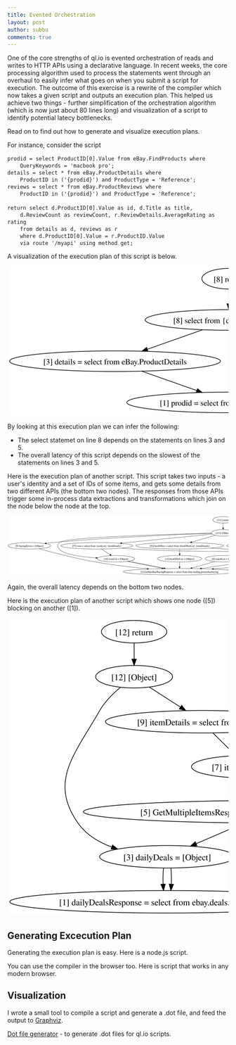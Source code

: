 ```yaml
---
title: Evented Orchestration
layout: post
author: subbu
comments: true
---
```


One of the core strengths of ql.io is evented orchestration of reads and writes to HTTP APIs using a
declarative language. In recent weeks, the core processing algorithm used to process the statements
went through an overhaul to easily infer what goes on when you submit a script for execution. The
outcome of this exercise is a rewrite of the compiler which now takes a given script and outputs an
execution plan. This helped us achieve two things - further simplification of the orchestration
algorithm (which is now just about 80 lines long) and visualization of a script to identify
potential latecy bottlenecks.

Read on to find out how to generate and visualize execution plans.

For instance, consider the script

    prodid = select ProductID[0].Value from eBay.FindProducts where
        QueryKeywords = 'macbook pro';
    details = select * from eBay.ProductDetails where
        ProductID in ('{prodid}') and ProductType = 'Reference';
    reviews = select * from eBay.ProductReviews where
        ProductID in ('{prodid}') and ProductType = 'Reference';

    return select d.ProductID[0].Value as id, d.Title as title,
        d.ReviewCount as reviewCount, r.ReviewDetails.AverageRating as rating
        from details as d, reviews as r
        where d.ProductID[0].Value = r.ProductID.Value
        via route '/myapi' using method get;

A visualization of the execution plan of this script is below.

<div style="max-width: 100%;overflow:auto">
<a href="/images/2012-06-08-plan-0.svg"><img src="/images/2012-06-08-plan-0.svg" style="max-width: 1000%" alt="A visualization of a script with one fork and one join"></a>
</div>

By looking at this execution plan we can infer the following:

* The select statemet on line 8 depends on the statements on lines 3 and 5.
* The overall latency of this script depends on the slowest of the statements on lines 3 and 5.

Here is the execution plan of another script. This script takes two inputs - a user's identity and a
set of IDs of some items, and gets some details from two different APIs (the bottom two nodes). The
responses from those APIs trigger some in-process data extractions and transformations which join
on the node below the node at the top.

<div style="max-width: 100%;overflow:auto">
<a href="/images/2012-06-08-plan-1.svg"><img src="/images/2012-06-08-plan-1.svg" style="max-width: 1000%" alt="Another visualization"></a>
</div>

Again, the overall latency depends on the bottom two nodes.

Here is the execution plan of another script which shows one node ([5]) blocking on another ([1]).

<div style="max-width: 100%;overflow:auto">
<a href="/images/2012-06-08-plan-3.svg"><img src="/images/2012-06-08-plan-3.svg" style="max-width: 1000%" alt="Another visualization"></a>
</div>

## Generating Excecution Plan

Generating the execution plan is easy. Here is a node.js script.

<script src="https://gist.github.com/2898580.js"> </script>

You can use the compiler in the browser too. Here is script that works in any modern browser.

<script src="https://gist.github.com/2898590.js"> </script>

## Visualization

I wrote a small tool to compile a script and generate a .dot file, and feed the output to
[Graphviz](http://www.graphviz.org/).

[Dot file generator](http://bl.ocks.org/d/2898080/) - to generate .dot files for ql.io scripts.


